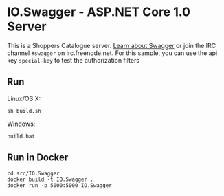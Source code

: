 # IO.Swagger - ASP.NET Core 1.0 Server

This is a Shoppers Catalogue server.  [Learn about Swagger](http://swagger.io) or join the IRC channel `#swagger` on irc.freenode.net.  For this sample, you can use the api key `special-key` to test the authorization filters 

## Run

Linux/OS X:

```
sh build.sh
```

Windows:

```
build.bat
```

## Run in Docker

```
cd src/IO.Swagger
docker build -t IO.Swagger .
docker run -p 5000:5000 IO.Swagger
```
